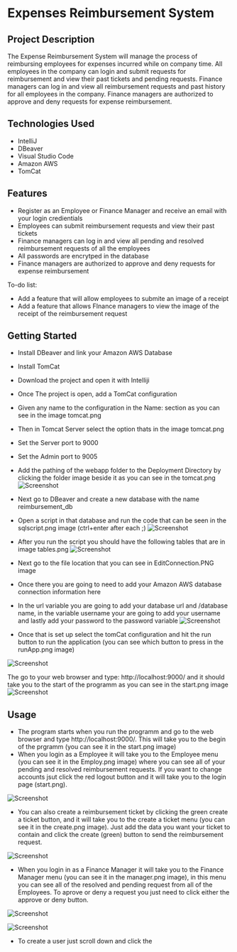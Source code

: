 # Expenses Reimbursement System
## Project Description
The Expense Reimbursement System will manage the process of reimbursing employees for expenses incurred while on company time. All employees in the company can login and submit requests for reimbursement and view their past tickets and pending requests. Finance managers can log in and view all reimbursement requests and past history for all employees in the company. Finance managers are authorized to approve and deny requests for expense reimbursement.
## Technologies Used
* IntelliJ
* DBeaver
* Visual Studio Code
* Amazon AWS
* TomCat
## Features
* Register as an Employee or Finance Manager and receive an email with your login credientials
* Employees can submit reimbursement requests and view their past tickets
* Finance managers can log in and view all pending and resolved reimbursement requests of all the employees
* All passwords are encrytped in the database
* Finance managers are authorized to approve and deny requests for expense reimbursement

To-do list:
* Add a feature that will allow employees to submite an image of a receipt
* Add a feature that allows FInance managers to view the image of the receipt of the reimbursement request

## Getting Started
* Install DBeaver and link your Amazon AWS Database
* Install TomCat
* Download the project and open it with Intelliji
* Once The project is open, add a TomCat configuration
* Given any name to the configuration in the Name: section as you can see in the image tomcat.png
* Then in Tomcat Server select the option thats in the image tomcat.png
* Set the Server port to 9000
* Set the Admin port to 9005 
* Add the pathing of the webapp folder to the Deployment Directory by clicking the folder image beside it as you can see in the tomcat.png
![Screenshot](tomcat.PNG) 

* Next go to DBeaver and create a new database with the name reimbursement_db
* Open a script in that database and run the code that can be seen in the sqlscript.png image (ctrl+enter after each ;)
![Screenshot](sqlscript.PNG) 

* After you run the script you should have the following tables that are in image tables.png
![Screenshot](tables.PNG) 

* Next go to the file location that you can see in EditConnection.PNG image
* Once there you are going to need to add your Amazon AWS database connection information here
* In the url variable you are going to add your database url and /database name, in the variable username your are going to add your username and lastly add your password to the password variable 
![Screenshot](EditConnection.PNG) 

* Once that is set up select the tomCat configuration and hit the run button to run the application (you can see which button to press in the runApp.png image)

![Screenshot](runApp.PNG) 

The go to your web browser and type: http://localhost:9000/ and it should take you to the start of the programm as you can see in the start.png image
![Screenshot](start.PNG)

## Usage
* The program starts when you run the programm and go to the web browser and type http://localhost:9000/. This will take you to the begin of the prgramm (you can see it in the start.png image)
* When you login as a Employee it will take you to the Employee menu (you can see it in the Employ.png image) where you can see all of your pending and resolved reimbursement requests. If you want to change accounts jsut click the red logout button and it will take you to the login page (start.png). 

![Screenshot](Employ.PNG) 
* You can also create a reimbursement ticket by clicking the green create a ticket button, and it will take you to the create a ticket menu (you can see it in the create.png image). Just add the data you want your ticket to contain and click the create (green) button to send the reimbursement request. 

![Screenshot](create.PNG)

* When you login in as a Finance Manager it will take you to the Finance Manager menu (you can see it in the manager.png image), in this menu you can see all of the resolved and pending request from all of the Employees. To aprove or deny a request you just need to click either the approve or deny button.

![Screenshot](manager.PNG)


![Screenshot](manager.PNG)
* To create a user just scroll down and click the 
